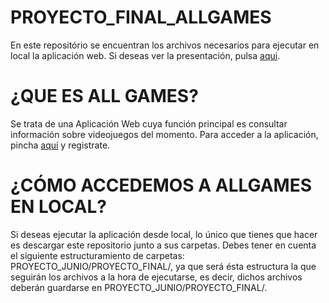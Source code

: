 # PROYECTO_FINAL_ALLGAMES

En este repositório se encuentran los archivos necesarios para ejecutar en local la aplicación web.
Si deseas ver la presentación, pulsa [aqui](https://www.canva.com/design/DADdLw-JNHQ/CMjm6pbOwSE4dnuIxWVMVQ/view?presentation#1).

# ¿QUE ES ALL GAMES?

Se trata de una Aplicación Web cuya función principal es consultar información sobre videojuegos del momento.
Para acceder a la aplicación, pincha [aquí](http://allgame.epizy.com) y registrate.

# ¿CÓMO ACCEDEMOS A ALLGAMES EN LOCAL?

Si deseas ejecutar la aplicación desde local, lo único que tienes que hacer es descargar este repositorio junto a sus carpetas.
Debes tener en cuenta el siguiente estructuramiento de carpetas: PROYECTO_JUNIO/PROYECTO_FINAL/, ya que será ésta estructura la que seguirán los archivos a la hora de ejecutarse, es decir, dichos archivos deberán guardarse en PROYECTO_JUNIO/PROYECTO_FINAL/.


